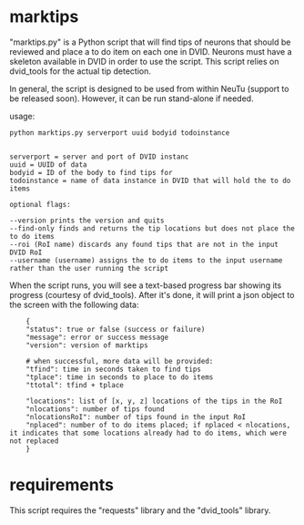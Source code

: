 # marktips

"marktips.py" is a Python script that will find tips of neurons that should be reviewed and place a to do item on each one in DVID. Neurons must have a skeleton available in DVID in order to use the script. This script relies on dvid_tools for the actual tip detection.

In general, the script is designed to be used from within NeuTu (support to be released soon). However, it can be run stand-alone if needed.

usage:

```
python marktips.py serverport uuid bodyid todoinstance


serverport = server and port of DVID instanc
uuid = UUID of data
bodyid = ID of the body to find tips for
todoinstance = name of data instance in DVID that will hold the to do items

optional flags:

--version prints the version and quits
--find-only finds and returns the tip locations but does not place the to do items
--roi (RoI name) discards any found tips that are not in the input DVID RoI
--username (username) assigns the to do items to the input username rather than the user running the script
```

When the script runs, you will see a text-based progress bar showing its progress (courtesy of dvid_tools). After it's done, it will print a json object to the screen with the following data:

```
    {
    "status": true or false (success or failure)
    "message": error or success message
    "version": version of marktips 

    # when successful, more data will be provided:
    "tfind": time in seconds taken to find tips
    "tplace": time in seconds to place to do items
    "ttotal": tfind + tplace

    "locations": list of [x, y, z] locations of the tips in the RoI
    "nlocations": number of tips found
    "nlocationsRoI": number of tips found in the input RoI
    "nplaced": number of to do items placed; if nplaced < nlocations, it indicates that some locations already had to do items, which were not replaced
    }
```

# requirements

This script requires the "requests" library and the "dvid_tools" library.